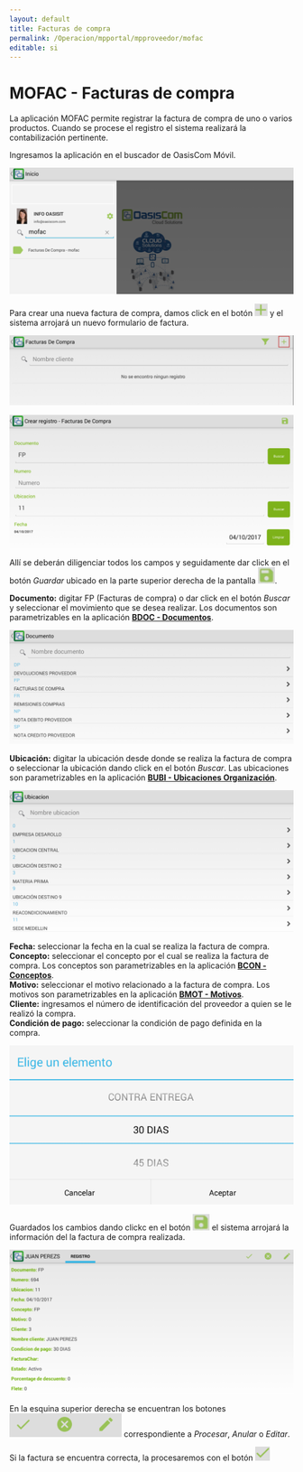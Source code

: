 ```yaml
---
layout: default
title: Facturas de compra
permalink: /Operacion/mpportal/mpproveedor/mofac
editable: si
---
```


# MOFAC - Facturas de compra

La aplicación MOFAC permite registrar la factura de compra de uno o varios productos. Cuando se procese el registro el sistema realizará la contabilización pertinente.  

Ingresamos la aplicación en el buscador de OasisCom Móvil.

![](mofac.png)

Para crear una nueva factura de compra, damos click en el botón ![](mas.png) y el sistema arrojará un nuevo formulario de factura.  

![](mofac1.png)

![](mofac2.png)

Allí se deberán diligenciar todos los campos y seguidamente dar click en el botón _Guardar_ ubicado en la parte superior derecha de la pantalla ![](guardar.png).  

**Documento:** digitar FP (Facturas de compra) o dar click en el botón _Buscar_ y seleccionar el movimiento que se desea realizar.  Los documentos son parametrizables en la aplicación [**BDOC - Documentos**](http://docs.oasiscom.com/Operacion/common/bsistema/bdoc).  

![](mofac3.png)

**Ubicación:** digitar la ubicación desde donde se realiza la factura de compra o seleccionar la ubicación dando click en el botón _Buscar_. Las ubicaciones son parametrizables en la aplicación [**BUBI - Ubicaciones Organización**](http://docs.oasiscom.com/Operacion/common/borgan/bubi).  

![](mofac4.png)

**Fecha:** seleccionar la fecha en la cual se realiza la factura de compra.  
**Concepto:** seleccionar el concepto por el cual se realiza la factura de compra. Los conceptos son parametrizables en la aplicación [**BCON - Conceptos**](http://docs.oasiscom.com/Operacion/common/bsistema/bcon).  
**Motivo:** seleccionar el motivo relacionado a la factura de compra. Los motivos son parametrizables en la aplicación [**BMOT - Motivos**](http://docs.oasiscom.com/Operacion/common/bsistema/bmot).  
**Cliente:** ingresamos el número de identificación del proveedor a quien se le realizó la compra.  
**Condición de pago:** seleccionar la condición de pago definida en la compra.  

![](mofac5.png)

Guardados los cambios dando clickc en el botón ![](guardar.png) el sistema arrojará la información del la factura de compra realizada.  

![](mofac6.png)

En la esquina superior derecha se encuentran los botones ![](mofac7.png) correspondiente a _Procesar_, _Anular_ o _Editar_.  

Si la factura se encuentra correcta, la procesaremos con el botón ![](mofac8.png)  



